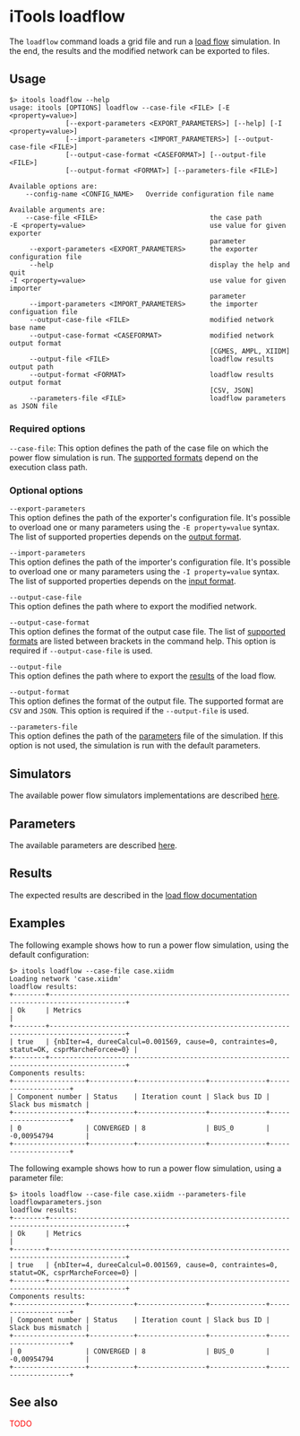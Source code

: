 # iTools loadflow

The `loadflow` command loads a grid file and run a [load flow](../../simulation/loadflow/index.md) simulation. In the end, the results and the modified network can be exported to files.

## Usage
```
$> itools loadflow --help
usage: itools [OPTIONS] loadflow --case-file <FILE> [-E <property=value>]
              [--export-parameters <EXPORT_PARAMETERS>] [--help] [-I <property=value>]
              [--import-parameters <IMPORT_PARAMETERS>] [--output-case-file <FILE>]
              [--output-case-format <CASEFORMAT>] [--output-file <FILE>]
              [--output-format <FORMAT>] [--parameters-file <FILE>]

Available options are:
    --config-name <CONFIG_NAME>   Override configuration file name

Available arguments are:
    --case-file <FILE>                            the case path
-E <property=value>                               use value for given exporter
                                                  parameter
     --export-parameters <EXPORT_PARAMETERS>      the exporter configuration file
     --help                                       display the help and quit
-I <property=value>                               use value for given importer
                                                  parameter
     --import-parameters <IMPORT_PARAMETERS>      the importer configuation file
     --output-case-file <FILE>                    modified network base name
     --output-case-format <CASEFORMAT>            modified network output format
                                                  [CGMES, AMPL, XIIDM]
     --output-file <FILE>                         loadflow results output path
     --output-format <FORMAT>                     loadflow results output format
                                                  [CSV, JSON]
     --parameters-file <FILE>                     loadflow parameters as JSON file
```

### Required options

`--case-file`: This option defines the path of the case file on which the power flow simulation is run. The [supported formats](../../grid_exchange_formats/index.md) depend on the execution class path. 

### Optional options

`--export-parameters`  
This option defines the path of the exporter's configuration file. It's possible to overload one or many parameters using the `-E property=value` syntax. The list of supported properties depends on the [output format](../../grid_exchange_formats/index.md).

`--import-parameters`  
This option defines the path of the importer's configuration file. It's possible to overload one or many parameters using the `-I property=value` syntax. The list of supported properties depends on the [input format](../../grid_exchange_formats/index.md).

`--output-case-file`  
This option defines the path where to export the modified network.

`--output-case-format`  
This option defines the format of the output case file. The list of [supported formats](../../grid_exchange_formats/index.md) are listed between brackets in the command help. This option is required if `--output-case-file` is used.

`--output-file`  
This option defines the path where to export the [results](../../simulation/loadflow/index.md#outputs) of the load flow.

`--output-format`  
This option defines the format of the output file. The supported format are `CSV` and `JSON`. This option is required if the `--output-file` is used.

`--parameters-file`  
This option defines the path of the [parameters](#parameters) file of the simulation. If this option is not used, the simulation is run with the default parameters. 

## Simulators

The available power flow simulators implementations are described [here](../../simulation/loadflow/index.md#implementations).

## Parameters
The available parameters are described [here](../../simulation/loadflow/configuration.md#parameters).

## Results
The expected results are described in the [load flow documentation](../../simulation/loadflow/index.md#outputs)

## Examples
The following example shows how to run a power flow simulation, using the default configuration:
```
$> itools loadflow --case-file case.xiidm
Loading network 'case.xiidm'
loadflow results:
+--------+-----------------------------------------------------------------------------------------+
| Ok     | Metrics                                                                                 |
+--------+-----------------------------------------------------------------------------------------+
| true   | {nbIter=4, dureeCalcul=0.001569, cause=0, contraintes=0, statut=OK, csprMarcheForcee=0} |
+--------+-----------------------------------------------------------------------------------------+
Components results:
+------------------+-----------+-----------------+--------------+--------------------+
| Component number | Status    | Iteration count | Slack bus ID | Slack bus mismatch |
+------------------+-----------+-----------------+--------------+--------------------+
| 0                | CONVERGED | 8               | BUS_0        | -0,00954794        |
+------------------+-----------+-----------------+--------------+--------------------+
```

The following example shows how to run a power flow simulation, using a parameter file:
```
$> itools loadflow --case-file case.xiidm --parameters-file loadflowparameters.json
loadflow results:
+--------+-----------------------------------------------------------------------------------------+
| Ok     | Metrics                                                                                 |
+--------+-----------------------------------------------------------------------------------------+
| true   | {nbIter=4, dureeCalcul=0.001569, cause=0, contraintes=0, statut=OK, csprMarcheForcee=0} |
+--------+-----------------------------------------------------------------------------------------+
Components results:
+------------------+-----------+-----------------+--------------+--------------------+
| Component number | Status    | Iteration count | Slack bus ID | Slack bus mismatch |
+------------------+-----------+-----------------+--------------+--------------------+
| 0                | CONVERGED | 8               | BUS_0        | -0,00954794        |
+------------------+-----------+-----------------+--------------+--------------------+
```

## See also
<span style="color: red">TODO</span> 
